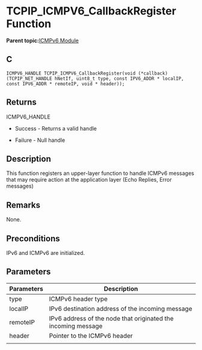 # TCPIP\_ICMPV6\_CallbackRegister Function

**Parent topic:**[ICMPv6 Module](GUID-4C21649D-F597-4151-8607-5281DF9F04CC.md)

## C

```
ICMPV6_HANDLE TCPIP_ICMPV6_CallbackRegister(void (*callback)(TCPIP_NET_HANDLE hNetIf, uint8_t type, const IPV6_ADDR * localIP, const IPV6_ADDR * remoteIP, void * header)); 
```

## Returns

ICMPV6\_HANDLE

-   Success - Returns a valid handle

-   Failure - Null handle


## Description

This function registers an upper-layer function to handle ICMPv6 messages that may require action at the application layer \(Echo Replies, Error messages\)

## Remarks

None.

## Preconditions

IPv6 and ICMPv6 are initialized.

## Parameters

|Parameters|Description|
|----------|-----------|
|type|ICMPv6 header type|
|localIP|IPv6 destination address of the incoming message|
|remoteIP|IPv6 address of the node that originated the incoming message|
|header|Pointer to the ICMPv6 header|
|||

